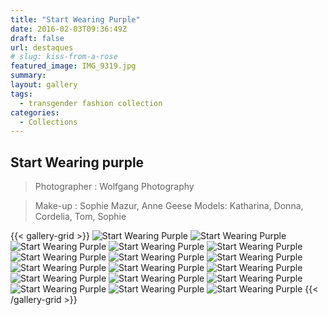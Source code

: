 ```yaml
---
title: "Start Wearing Purple"
date: 2016-02-03T09:36:49Z
draft: false
url: destaques
# slug: kiss-from-a-rose
featured_image: IMG_9319.jpg 
summary: 
layout: gallery
tags:
  - transgender fashion collection
categories:
  - Collections
---
```


## Start Wearing purple

> Photographer : Wolfgang Photography

> Make-up : Sophie Mazur, Anne Geese
> Models: Katharina, Donna, Cordelia, Tom, Sophie

{{< gallery-grid >}}
![Start Wearing Purple](IMG_9299.jpg)
![Start Wearing Purple](IMG_9314.jpg)
![Start Wearing Purple](IMG_9319.jpg)
![Start Wearing Purple](IMG_9327.jpg)
![Start Wearing Purple](IMG_9328.jpg)
![Start Wearing Purple](IMG_9362.jpg)
![Start Wearing Purple](IMG_9365.jpg)
![Start Wearing Purple](IMG_9384.jpg)
![Start Wearing Purple](IMG_9397.jpg)
![Start Wearing Purple](IMG_9420.jpg)
![Start Wearing Purple](IMG_9426.jpg)
![Start Wearing Purple](IMG_9433.jpg)
![Start Wearing Purple](IMG_9460.jpg)
![Start Wearing Purple](IMG_9462.jpg)
![Start Wearing Purple](P1020195.jpg)
![Start Wearing Purple](Show20.09.2013.jpg)
![Start Wearing Purple](donna3.jpg)
{{< /gallery-grid >}}
